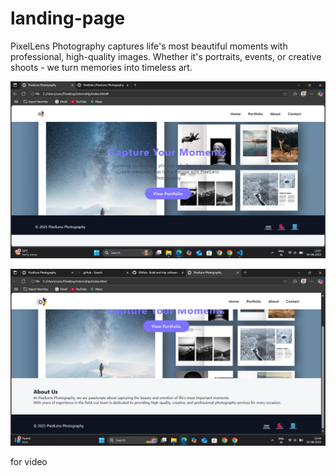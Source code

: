 # landing-page
PixelLens Photography captures life's most beautiful moments with professional, high-quality images. Whether it's portraits, events, or creative shoots - we turn memories into timeless art.


![image alt](https://github.com/Srividhyadiya/landing-page/blob/5108e0d8249fd37a0a9c87cb748aa731d171e91e/Screenshot%20(398).png)

![image alt](https://github.com/Srividhyadiya/landing-page/blob/977d8dbfae56b1dbca1f93d57e051d56f00b92ab/Screenshot%20(405).png)



for video


